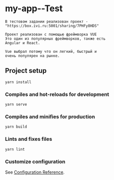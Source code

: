 # my-app--Test
```
В тестовом задании реализован проект - 
"https://box.ivi.ru:5001/sharing/7PHFy8HDS"

Проект реализован с помощью фреймворка VUE
Это один из популярных фреймворков, также есть
Angular и React.

Vue выбрал потому что он легкий, быстрый и
очень популярен на рынке.
```
## Project setup
```
yarn install
```

### Compiles and hot-reloads for development
```
yarn serve
```

### Compiles and minifies for production
```
yarn build
```

### Lints and fixes files
```
yarn lint
```

### Customize configuration
See [Configuration Reference](https://cli.vuejs.org/config/).
